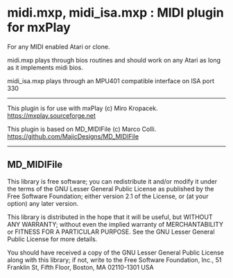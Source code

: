 # midi.mxp, midi_isa.mxp : MIDI plugin for mxPlay

For any MIDI enabled Atari or clone.

midi.mxp plays through bios routines and should
work on any Atari as long as it implements midi bios.

midi_isa.mxp plays through an MPU401
compatible interface on ISA port 330

---

This plugin is for use with mxPlay (c) Miro Kropacek.
 https://mxplay.sourceforge.net

This plugin is based on MD_MIDIFile (c) Marco Colli.
 https://github.com/MajicDesigns/MD_MIDIFile

---

## MD_MIDIFile

  This library is free software; you can redistribute it and/or
  modify it under the terms of the GNU Lesser General Public
  License as published by the Free Software Foundation; either
  version 2.1 of the License, or (at your option) any later version.

  This library is distributed in the hope that it will be useful,
  but WITHOUT ANY WARRANTY; without even the implied warranty of
  MERCHANTABILITY or FITNESS FOR A PARTICULAR PURPOSE.  See the GNU
  Lesser General Public License for more details.

  You should have received a copy of the GNU Lesser General Public
  License along with this library; if not, write to the Free Software
  Foundation, Inc., 51 Franklin St, Fifth Floor, Boston, MA  02110-1301  USA

